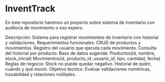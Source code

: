 # InventTrack
En este repositorio haremos un proyecto sobre sistema de inventario con auditoria de movimiento o eso espero.

Descripción:
Sistema para registrar movimientos de inventario con historial y validaciones.
Requerimientos funcionales:
CRUD de productos y movimientos.
Registro del usuario que ejecuta cada movimiento.
Consulta del historial por producto.
Base de datos sugerida:
Productos(id, nombre, stock_inicial)
Movimientos(id, producto_id, usuario_id, tipo, cantidad, fecha)
Reglas de negocio:
Stock no puede quedar negativo.
Historial de quién, cuándo y qué movió.
Objetivo técnico:
Evaluar validaciones numéricas, trazabilidad y relaciones múltiples.
